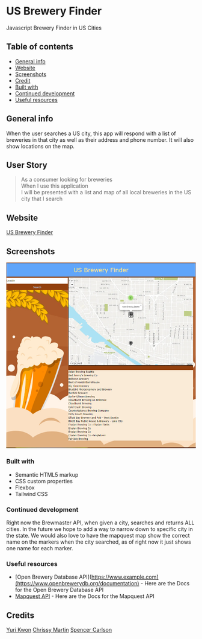 # US Brewery Finder
Javascript Brewery Finder in US Cities

## Table of contents
* [General info](#general-info)
* [Website](#webpage-URL)
* [Screenshots](#screenshots)
* [Credit](#credits)
* [Built with](#built-with)
* [Continued development](#continued-development)
* [Useful resources](#useful-resources)

## General info

When the user searches a US city, this app will respond with a list of breweries in that city as well as their address and phone number. It will also show locations on the map.

## User Story

> <p>As a consumer looking for breweries<br>
> When I use this application<br>
> I will be presented with a list and map of all local breweries in the US city that I search</p>


## Website

[US Brewery Finder](https://anomic84.github.io/US-Brewery-Finder/)

## Screenshots

![Brewery Finder Screenshot](USBreweryFinder.png)

### Built with

- Semantic HTML5 markup
- CSS custom properties
- Flexbox
- Tailwind CSS

### Continued development

Right now the Brewmaster API, when given a city, searches and returns ALL cities. In the future we hope to add a way to narrow down to specific city in the state. We would also love to have the mapquest map show the correct name on the markers when the city searched, as of right now it just shows one name for each marker.

### Useful resources

- [Open Brewery Database API](https://www.example.com](https://www.openbrewerydb.org/documentation) - Here are the Docs for the Open Brewery Database API
- [Mapquest API]([https://www.example.com](https://developer.mapquest.com/documentation/)) - Here are the Docs for the Mapquest API

## Credits

[Yuri Kwon](https://github.com/uriyuri00)
[Chrissy Martin](https://github.com/chrissy-martin)
[Spencer Carlson](https://github.com/anomic84)


